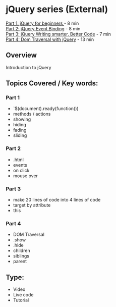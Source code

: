 # jQuery series (External)  
[Part 1: jQuery for beginners ](https://www.youtube.com/watch?v=hMxGhHNOkCU) - 8 min  
[Part 2: jQuery Event Binding](https://www.youtube.com/watch?v=G-POtu9J-m4&list=PLoYCgNOIyGABdI2V8I_SWo22tFpgh2s6_&index=2) - 8 min  
[Part 3: jQuery Writing smarter, Better Code](https://www.youtube.com/watch?v=Cc3K2jDdKTo&index=3&list=PLoYCgNOIyGABdI2V8I_SWo22tFpgh2s6_) - 7 min  
[Part 4: Dom Traversal with jQuery](https://www.youtube.com/watch?v=LYKRkHSLE2E&index=4&list=PLoYCgNOIyGABdI2V8I_SWo22tFpgh2s6_) - 13 min  

## Overview
Introduction to jQuery

## Topics Covered / Key words:
### Part 1
- `$(document).ready(function())
- methods / actions
- showing
- hiding
- fading
- sliding

### Part 2
- .html
- events
- on click
- mouse over

### Part 3
- make 20 lines of code into 4 lines of code
- target by attribute
- this

### Part 4
- DOM Traversal
- .show
- .hide
- children
- siblings
- parent

## Type:
- Video
- Live code
- Tutorial


